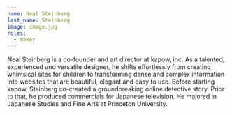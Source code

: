 ```yaml
---
name: Neal Steinberg
last_name: Steinberg
image: image.jpg
roles:
  - maker
---
```

Neal Steinberg is a co-founder and art director at kapow, inc. As a talented, experienced and versatile designer, he shifts effortlessly from creating whimsical sites for children to transforming dense and complex information into websites that are beautiful, elegant and easy to use. Before starting kapow, Steinberg co-created a groundbreaking online detective story. Prior to that, he produced commercials for Japanese television. He majored in Japanese Studies and Fine Arts at Princeton University.
